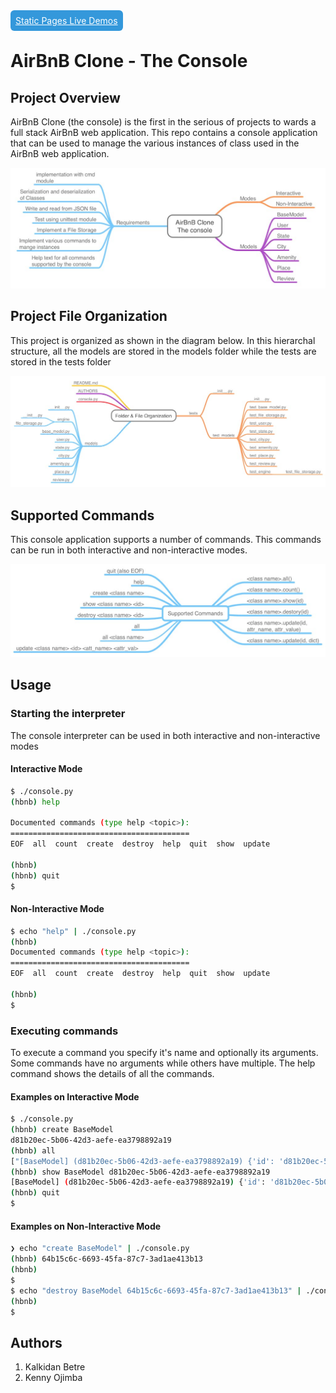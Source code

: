 <a style="background-color: #3498db; color: #FFF; padding: 8px; border-radius: 6px" target="_blank" href="https://kalbetre-alx.github.io/AirBnB_clone/web_static">
Static Pages Live Demos
</a>

# AirBnB Clone - The Console

## Project Overview
AirBnB Clone (the console) is the first in the serious of projects to wards a full stack AirBnB web application. This repo contains a console application that can be used to manage the various instances of class used in the AirBnB web application.

![Project Overview](/docs/AirBnB%20Console%20Project%20Overview.jpg)

## Project File Organization
This project is organized as shown in the diagram below. In this hierarchal structure, all the models are stored in the models folder while the tests are stored in the tests folder

![Project File Organization](docs/AirBnB%20Console%20Project%20Structure.jpg)

## Supported Commands
This console application supports a number of commands. This commands can be run in both interactive and non-interactive modes.

![Supported Commands](docs/AirBnB%20Conosle%20Supported%20Commands.jpg)

## Usage

### Starting the interpreter
The console interpreter can be used in both interactive and non-interactive modes

#### Interactive Mode
```bash
$ ./console.py
(hbnb) help

Documented commands (type help <topic>):
========================================
EOF  all  count  create  destroy  help  quit  show  update

(hbnb) 
(hbnb) quit
$
```

#### Non-Interactive Mode
```bash
$ echo "help" | ./console.py
(hbnb) 
Documented commands (type help <topic>):
========================================
EOF  all  count  create  destroy  help  quit  show  update

(hbnb)
$
```

### Executing commands
To execute a command you specify it's name and optionally its arguments. Some commands have no arguments while others have multiple. The help command shows the details of all the commands.

#### Examples on Interactive Mode

```bash
$ ./console.py
(hbnb) create BaseModel
d81b20ec-5b06-42d3-aefe-ea3798892a19
(hbnb) all
["[BaseModel] (d81b20ec-5b06-42d3-aefe-ea3798892a19) {'id': 'd81b20ec-5b06-42d3-aefe-ea3798892a19', 'created_at': datetime.datetime(2022, 10, 30, 22, 39, 14, 426961), 'updated_at': datetime.datetime(2022, 10, 30, 22, 39, 14, 426981)}"]
(hbnb) show BaseModel d81b20ec-5b06-42d3-aefe-ea3798892a19
[BaseModel] (d81b20ec-5b06-42d3-aefe-ea3798892a19) {'id': 'd81b20ec-5b06-42d3-aefe-ea3798892a19', 'created_at': datetime.datetime(2022, 10, 30, 22, 39, 14, 426961), 'updated_at': datetime.datetime(2022, 10, 30, 22, 39, 14, 426981)}
(hbnb) quit
$
```

#### Examples on Non-Interactive Mode

```bash
❯ echo "create BaseModel" | ./console.py
(hbnb) 64b15c6c-6693-45fa-87c7-3ad1ae413b13
(hbnb)
$
$ echo "destroy BaseModel 64b15c6c-6693-45fa-87c7-3ad1ae413b13" | ./console.py
(hbnb)
$
```

## Authors
1. Kalkidan Betre
2. Kenny Ojimba
